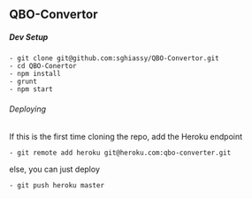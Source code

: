 ## QBO-Convertor

##### Dev Setup

    - git clone git@github.com:sghiassy/QBO-Convertor.git
    - cd QBO-Conertor
    - npm install
    - grunt
    - npm start

###### Deploying

If this is the first time cloning the repo, add the Heroku endpoint

    - git remote add heroku git@heroku.com:qbo-converter.git

else, you can just deploy

    - git push heroku master